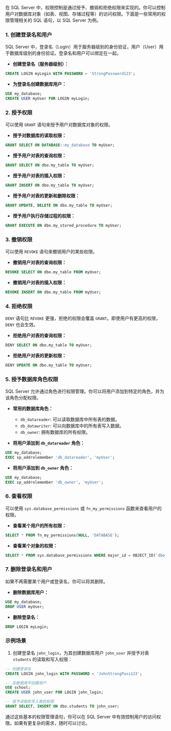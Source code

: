 在 SQL Server 中，权限控制是通过授予、撤销和拒绝权限来实现的。你可以控制用户对数据库对象（如表、视图、存储过程等）的访问权限。下面是一些常用的权限管理相关的 SQL 语句，以 SQL Server 为例。

### 1. **创建登录名和用户**
SQL Server 中，登录名（Login）用于服务器级别的身份验证，用户（User）用于数据库级别的身份验证。登录名和用户可以绑定在一起。

- **创建登录名（服务器级别）：**

```sql
CREATE LOGIN myLogin WITH PASSWORD = 'StrongPassword123';
```

- **为登录名创建数据库用户：**

```sql
USE my_database;
CREATE USER myUser FOR LOGIN myLogin;
```

### 2. **授予权限**
可以使用 `GRANT` 语句来授予用户对数据库对象的权限。

- **授予对数据库的读取权限：**

```sql
GRANT SELECT ON DATABASE::my_database TO myUser;
```

- **授予用户对表的查询权限：**

```sql
GRANT SELECT ON dbo.my_table TO myUser;
```

- **授予用户对表的插入权限：**

```sql
GRANT INSERT ON dbo.my_table TO myUser;
```

- **授予用户对表的更新和删除权限：**

```sql
GRANT UPDATE, DELETE ON dbo.my_table TO myUser;
```

- **授予用户执行存储过程的权限：**

```sql
GRANT EXECUTE ON dbo.my_stored_procedure TO myUser;
```

### 3. **撤销权限**
可以使用 `REVOKE` 语句来撤销用户的某些权限。

- **撤销用户对表的查询权限：**

```sql
REVOKE SELECT ON dbo.my_table FROM myUser;
```

- **撤销用户对表的插入权限：**

```sql
REVOKE INSERT ON dbo.my_table FROM myUser;
```

### 4. **拒绝权限**
`DENY` 语句比 `REVOKE` 更强，拒绝的权限会覆盖 `GRANT`。即使用户有更高的权限，`DENY` 也会生效。

- **拒绝用户对表的查询权限：**

```sql
DENY SELECT ON dbo.my_table TO myUser;
```

- **拒绝用户对表的更新权限：**

```sql
DENY UPDATE ON dbo.my_table TO myUser;
```

### 5. **授予数据库角色权限**
SQL Server 允许通过角色进行权限管理。你可以将用户添加到特定的角色，并为该角色分配权限。

- **常用的数据库角色：**
  - `db_datareader`: 可以读取数据库中所有表的数据。
  - `db_datawriter`: 可以向数据库中的所有表写入数据。
  - `db_owner`: 拥有数据库的所有权限。

- **将用户添加到 `db_datareader` 角色：**

```sql
USE my_database;
EXEC sp_addrolemember 'db_datareader', 'myUser';
```

- **将用户添加到 `db_owner` 角色：**

```sql
USE my_database;
EXEC sp_addrolemember 'db_owner', 'myUser';
```

### 6. **查看权限**
可以使用 `sys.database_permissions` 或 `fn_my_permissions` 函数来查看用户的权限。

- **查看某个用户的所有权限：**

```sql
SELECT * FROM fn_my_permissions(NULL, 'DATABASE');
```

- **查看某个对象的权限：**

```sql
SELECT * FROM sys.database_permissions WHERE major_id = OBJECT_ID('dbo.my_table');
```

### 7. **删除登录名和用户**
如果不再需要某个用户或登录名，你可以将其删除。

- **删除数据库用户：**

```sql
USE my_database;
DROP USER myUser;
```

- **删除登录名：**

```sql
DROP LOGIN myLogin;
```

### 示例场景

1. 创建登录名 `john_login`，为其创建数据库用户 `john_user` 并授予对表 `students` 的读取和写入权限：

```sql
-- 创建登录名
CREATE LOGIN john_login WITH PASSWORD = 'JohnStrongPass123';

-- 在数据库中创建用户
USE school;
CREATE USER john_user FOR LOGIN john_login;

-- 授予读取和写入表的权限
GRANT SELECT, INSERT ON dbo.students TO john_user;
```

通过这些基本的权限管理语句，你可以在 SQL Server 中有效控制用户的访问权限。如果有更复杂的需求，随时可以讨论。